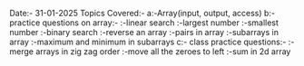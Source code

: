 Date:- 31-01-2025
Topics Covered:-
a:-Array(input, output, access)
b:-practice questions on array:-
   :-linear search
   :-largest number
   :-smallest number
   :-binary search
   :-reverse an array
   :-pairs in array
   :-subarrays in array
   :-maximum and minimum in subarrays
c:- class practice questions:-
    :-merge arrays in zig zag order
    :-move all the zeroes to left
    :-sum in 2d array
